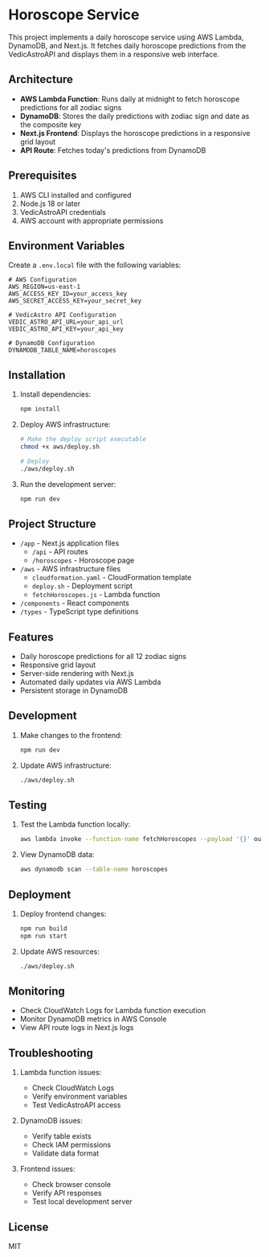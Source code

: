# Horoscope Service

This project implements a daily horoscope service using AWS Lambda, DynamoDB, and Next.js. It fetches daily horoscope predictions from the VedicAstroAPI and displays them in a responsive web interface.

## Architecture

- **AWS Lambda Function**: Runs daily at midnight to fetch horoscope predictions for all zodiac signs
- **DynamoDB**: Stores the daily predictions with zodiac sign and date as the composite key
- **Next.js Frontend**: Displays the horoscope predictions in a responsive grid layout
- **API Route**: Fetches today's predictions from DynamoDB

## Prerequisites

1. AWS CLI installed and configured
2. Node.js 18 or later
3. VedicAstroAPI credentials
4. AWS account with appropriate permissions

## Environment Variables

Create a `.env.local` file with the following variables:

```env
# AWS Configuration
AWS_REGION=us-east-1
AWS_ACCESS_KEY_ID=your_access_key
AWS_SECRET_ACCESS_KEY=your_secret_key

# VedicAstro API Configuration
VEDIC_ASTRO_API_URL=your_api_url
VEDIC_ASTRO_API_KEY=your_api_key

# DynamoDB Configuration
DYNAMODB_TABLE_NAME=horoscopes
```

## Installation

1. Install dependencies:
   ```bash
   npm install
   ```

2. Deploy AWS infrastructure:
   ```bash
   # Make the deploy script executable
   chmod +x aws/deploy.sh
   
   # Deploy
   ./aws/deploy.sh
   ```

3. Run the development server:
   ```bash
   npm run dev
   ```

## Project Structure

- `/app` - Next.js application files
  - `/api` - API routes
  - `/horoscopes` - Horoscope page
- `/aws` - AWS infrastructure files
  - `cloudformation.yaml` - CloudFormation template
  - `deploy.sh` - Deployment script
  - `fetchHoroscopes.js` - Lambda function
- `/components` - React components
- `/types` - TypeScript type definitions

## Features

- Daily horoscope predictions for all 12 zodiac signs
- Responsive grid layout
- Server-side rendering with Next.js
- Automated daily updates via AWS Lambda
- Persistent storage in DynamoDB

## Development

1. Make changes to the frontend:
   ```bash
   npm run dev
   ```

2. Update AWS infrastructure:
   ```bash
   ./aws/deploy.sh
   ```

## Testing

1. Test the Lambda function locally:
   ```bash
   aws lambda invoke --function-name fetchHoroscopes --payload '{}' output.json
   ```

2. View DynamoDB data:
   ```bash
   aws dynamodb scan --table-name horoscopes
   ```

## Deployment

1. Deploy frontend changes:
   ```bash
   npm run build
   npm run start
   ```

2. Update AWS resources:
   ```bash
   ./aws/deploy.sh
   ```

## Monitoring

- Check CloudWatch Logs for Lambda function execution
- Monitor DynamoDB metrics in AWS Console
- View API route logs in Next.js logs

## Troubleshooting

1. Lambda function issues:
   - Check CloudWatch Logs
   - Verify environment variables
   - Test VedicAstroAPI access

2. DynamoDB issues:
   - Verify table exists
   - Check IAM permissions
   - Validate data format

3. Frontend issues:
   - Check browser console
   - Verify API responses
   - Test local development server

## License

MIT

